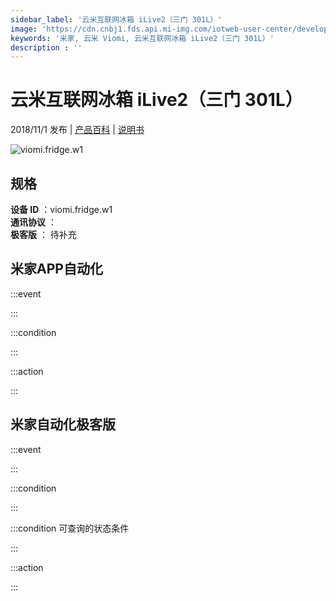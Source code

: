 ```yaml
---
sidebar_label: '云米互联网冰箱 iLive2（三门 301L）'
image: 'https://cdn.cnbj1.fds.api.mi-img.com/iotweb-user-center/developer_1679069107172DzC4mAhP.png?GalaxyAccessKeyId=AKVGLQWBOVIRQ3XLEW&Expires=9223372036854775807&Signature=sg7Y9xFaK2ypoesLUE3sh0a4bIA='
keywords: '米家, 云米 Viomi, 云米互联网冰箱 iLive2（三门 301L）'
description : ''
---
```

# 云米互联网冰箱 iLive2（三门 301L）

2018/11/1 发布 | [产品百科](https://home.mi.com/webapp/content/baike/product/index.html?model=viomi.fridge.w1/) | [说明书](https://home.mi.com/views/introduction.html?model=viomi.fridge.w1&region=cn)

![viomi.fridge.w1](https://cdn.cnbj1.fds.api.mi-img.com/iotweb-user-center/developer_1679069107172DzC4mAhP.png?GalaxyAccessKeyId=AKVGLQWBOVIRQ3XLEW&Expires=9223372036854775807&Signature=sg7Y9xFaK2ypoesLUE3sh0a4bIA=)

## 规格  
> 
**设备 ID** ：viomi.fridge.w1  
**通讯协议** ：  
**极客版**  ： 待补充 


## 米家APP自动化  

:::event  

:::

:::condition  

:::

:::action   

:::

## 米家自动化极客版  

:::event  

:::

:::condition  

:::

:::condition 可查询的状态条件  

:::

:::action  

:::

        
